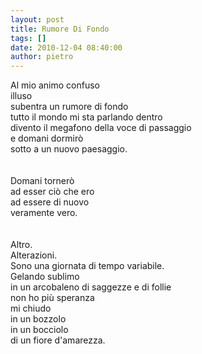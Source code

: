 ```yaml
---
layout: post
title: Rumore Di Fondo
tags: []
date: 2010-12-04 08:40:00
author: pietro
---
```

Al mio animo confuso<br/>illuso<br/>subentra un rumore di fondo<br/>tutto il mondo mi sta parlando dentro<br/>divento il megafono della voce di passaggio<br/>e domani dormirò<br/>sotto a un nuovo paesaggio.<br/><br/><br/>Domani tornerò<br/>ad esser ciò che ero<br/>ad essere di nuovo<br/>veramente vero.<br/><br/><br/>Altro.<br/>Alterazioni.<br/>Sono una giornata di tempo variabile.<br/>Gelando sublimo<br/>in un arcobaleno di saggezze e di follie<br/>non ho più speranza<br/>mi chiudo<br/>in un bozzolo<br/>in un bocciolo<br/>di un fiore d'amarezza.<br/>
